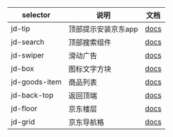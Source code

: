 | selector      | 说明          | 文档                            |
|---------------|-------------|-------------------------------|
| jd-tip        | 顶部提示安装京东app | [docs](docs/jd-tip.md)        |
| jd-search     | 顶部搜索组件      | [docs](docs/jd-search.md)     |
| jd-swiper     | 滑动广告        | [docs](docs/jd-swiper.md)     |
| jd-box        | 图标文字方块      | [docs](docs/jd-box.md)        |
| jd-goods-item | 商品列表        | [docs](docs/jd-goods-item.md) |
| jd-back-top   | 返回顶端        | [docs](docs/jd-back-top.md)   |
| jd-floor      | 京东楼层        | [docs](docs/jd-floor.md)      |
| jd-grid       | 京东导航格       | [docs](docs/jd-grid.md)      |

